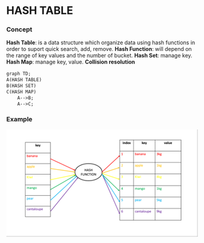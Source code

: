 # HASH TABLE
### Concept
**Hash Table**: is a data structure which organize data using hash functions in order to suport quick search, add, remove.
**Hash Function**: will depend on the range of key values and the number of bucket.
**Hash Set**: manage key. 
**Hash Map**: manage key, value.
**Collision resolution**

```mermaid
graph TD;
A(HASH TABLE)
B(HASH SET)
C(HASH MAP)
    A-->B;
    A-->C;
```

### Example
![markdown](hash_table.png)


